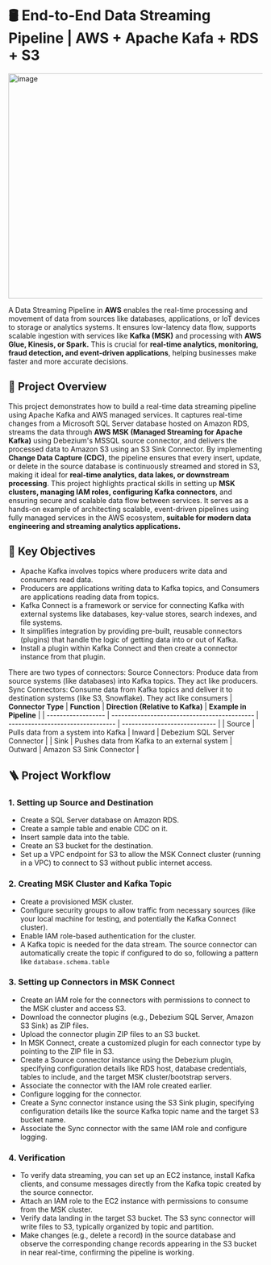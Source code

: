 # 🛢️ End-to-End Data Streaming Pipeline | AWS + Apache Kafa + RDS + S3
<img width="1221" height="447" alt="image" src="https://github.com/user-attachments/assets/9c5cf060-45bb-4a56-a93c-1e4c3ba82da7" />

A Data Streaming Pipeline in **AWS** enables the real-time processing and movement of data from sources like databases, applications, or IoT devices to storage or analytics systems. It ensures low-latency data flow, supports scalable ingestion with services like **Kafka (MSK)** and processing with **AWS Glue, Kinesis, or Spark.** This is crucial for **real-time analytics, monitoring, fraud detection, and event-driven applications**, helping businesses make faster and more accurate decisions.

## 📘 Project Overview
This project demonstrates how to build a real-time data streaming pipeline using Apache Kafka and AWS managed services. It captures real-time changes from a Microsoft SQL Server database hosted on Amazon RDS, streams the data through **AWS MSK (Managed Streaming for Apache Kafka)** using Debezium's MSSQL source connector, and delivers the processed data to Amazon S3 using an S3 Sink Connector. By implementing **Change Data Capture (CDC)**, the pipeline ensures that every insert, update, or delete in the source database is continuously streamed and stored in S3, making it ideal for **real-time analytics, data lakes, or downstream processing**. This project highlights practical skills in setting up **MSK clusters, managing IAM roles, configuring Kafka connectors**, and ensuring secure and scalable data flow between services.
It serves as a hands-on example of architecting scalable, event-driven pipelines using fully managed services in the AWS ecosystem, **suitable for modern data engineering and streaming analytics applications.**

## 🎯 Key Objectives
- Apache Kafka involves topics where producers write data and consumers read data.
- Producers are applications writing data to Kafka topics, and Consumers are applications reading data from topics.
- Kafka Connect is a framework or service for connecting Kafka with external systems like databases, key-value stores, search indexes, and file systems.
- It simplifies integration by providing pre-built, reusable connectors (plugins) that handle the logic of getting data into or out of Kafka.
- Install a plugin within Kafka Connect and then create a connector instance from that plugin.

There are two types of connectors:
Source Connectors: Produce data from source systems (like databases) into Kafka topics. They act like producers.
Sync Connectors: Consume data from Kafka topics and deliver it to destination systems (like S3, Snowflake). They act like consumers
| **Connector Type** | **Function**                                 | **Direction (Relative to Kafka)** | **Example in Pipeline**       |
| ------------------ | -------------------------------------------- | --------------------------------- | ----------------------------- |
| Source             | Pulls data from a system into Kafka          | Inward                            | Debezium SQL Server Connector |
| Sink               | Pushes data from Kafka to an external system | Outward                           | Amazon S3 Sink Connector      |

## 🪜 Project Workflow
### 1. Setting up Source and Destination
- Create a SQL Server database on Amazon RDS.
- Create a sample table and enable CDC on it.
- Insert sample data into the table.
- Create an S3 bucket for the destination.
- Set up a VPC endpoint for S3 to allow the MSK Connect cluster (running in a VPC) to connect to S3 without public internet access.

### 2. Creating MSK Cluster and Kafka Topic
- Create a provisioned MSK cluster.
- Configure security groups to allow traffic from necessary sources (like your local machine for testing, and potentially the Kafka Connect cluster).
- Enable IAM role-based authentication for the cluster.
- A Kafka topic is needed for the data stream. The source connector can automatically create the topic if configured to do so, following a pattern like `database.schema.table`

### 3. Setting up Connectors in MSK Connect
- Create an IAM role for the connectors with permissions to connect to the MSK cluster and access S3.
- Download the connector plugins (e.g., Debezium SQL Server, Amazon S3 Sink) as ZIP files.
- Upload the connector plugin ZIP files to an S3 bucket.
- In MSK Connect, create a customized plugin for each connector type by pointing to the ZIP file in S3.
- Create a Source connector instance using the Debezium plugin, specifying configuration details like RDS host, database credentials, tables to include, and the target MSK cluster/bootstrap servers.
- Associate the connector with the IAM role created earlier.
- Configure logging for the connector.
- Create a Sync connector instance using the S3 Sink plugin, specifying configuration details like the source Kafka topic name and the target S3 bucket name.
- Associate the Sync connector with the same IAM role and configure logging. 

### 4. Verification
- To verify data streaming, you can set up an EC2 instance, install Kafka clients, and consume messages directly from the Kafka topic created by the source connector.
- Attach an IAM role to the EC2 instance with permissions to consume from the MSK cluster.
- Verify data landing in the target S3 bucket. The S3 sync connector will write files to S3, typically organized by topic and partition.
- Make changes (e.g., delete a record) in the source database and observe the corresponding change records appearing in the S3 bucket in near real-time, confirming the pipeline is working. 







































